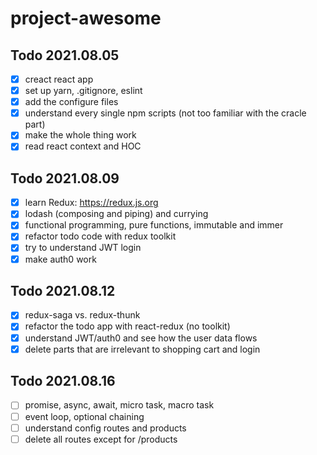 # project-awesome

## Todo 2021.08.05
- [X] creact react app
- [X] set up yarn, .gitignore, eslint
- [X] add the configure files
- [X] understand every single npm scripts (not too familiar with the cracle part)
- [X] make the whole thing work
- [X] read react context and HOC

## Todo 2021.08.09
- [X] learn Redux: https://redux.js.org
- [X] lodash (composing and piping) and currying
- [X] functional programming, pure functions, immutable and immer
- [X] refactor todo code with redux toolkit
- [X] try to understand JWT login 
- [X] make auth0 work

## Todo 2021.08.12
- [X] redux-saga vs. redux-thunk
- [X] refactor the todo app with react-redux (no toolkit)
- [X] understand JWT/auth0 and see how the user data flows
- [X] delete parts that are irrelevant to shopping cart and login

## Todo 2021.08.16
- [ ] promise, async, await, micro task, macro task
- [ ] event loop, optional chaining
- [ ] understand config routes and products
- [ ] delete all routes except for /products
